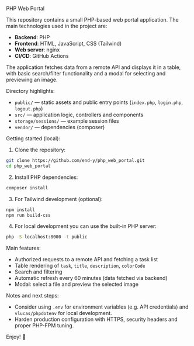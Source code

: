 PHP Web Portal

This repository contains a small PHP-based web portal application. The main technologies used in the project are:

- **Backend**: PHP
- **Frontend**: HTML, JavaScript, CSS (Tailwind)
- **Web server**: nginx
- **CI/CD**: GitHub Actions

The application fetches data from a remote API and displays it in a table, with basic search/filter functionality and a modal for selecting and previewing an image.

Directory highlights:

- `public/` — static assets and public entry points (`index.php`, `login.php`, `logout.php`)
- `src/` — application logic, controllers and components
- `storage/sessions/` — example session files
- `vendor/` — dependencies (composer)

Getting started (local):

1. Clone the repository:

```bash
git clone https://github.com/end-y/php_web_portal.git
cd php_web_portal
```

2. Install PHP dependencies:

```bash
composer install
```

3. For Tailwind development (optional):

```bash
npm install
npm run build-css
```

4. For local development you can use the built-in PHP server:

```bash
php -S localhost:8000 -t public
```

Main features:

- Authorized requests to a remote API and fetching a task list
- Table rendering of `task`, `title`, `description`, `colorCode`
- Search and filtering
- Automatic refresh every 60 minutes (data fetched via backend)
- Modal: select a file and preview the selected image

Notes and next steps:

- Consider using `.env` for environment variables (e.g. API credentials) and `vlucas/phpdotenv` for local development.
- Harden production configuration with HTTPS, security headers and proper PHP-FPM tuning.

Enjoy! 🎉
